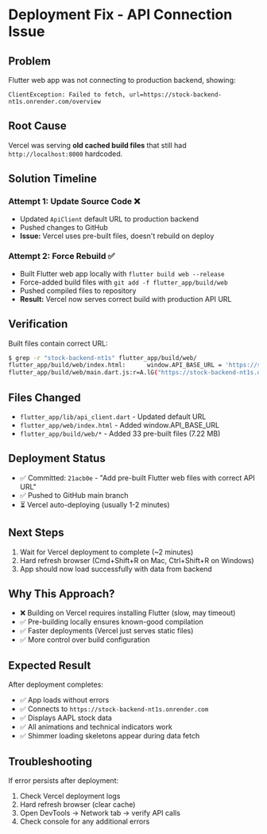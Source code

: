 # Deployment Fix - API Connection Issue

## Problem
Flutter web app was not connecting to production backend, showing:
```
ClientException: Failed to fetch, url=https://stock-backend-nt1s.onrender.com/overview
```

## Root Cause
Vercel was serving **old cached build files** that still had `http://localhost:8000` hardcoded.

## Solution Timeline

### Attempt 1: Update Source Code ❌
- Updated `ApiClient` default URL to production backend
- Pushed changes to GitHub
- **Issue:** Vercel uses pre-built files, doesn't rebuild on deploy

### Attempt 2: Force Rebuild ✅
- Built Flutter web app locally with `flutter build web --release`
- Force-added build files with `git add -f flutter_app/build/web`
- Pushed compiled files to repository
- **Result:** Vercel now serves correct build with production API URL

## Verification
Built files contain correct URL:
```bash
$ grep -r "stock-backend-nt1s" flutter_app/build/web/
flutter_app/build/web/index.html:      window.API_BASE_URL = 'https://stock-backend-nt1s.onrender.com';
flutter_app/build/web/main.dart.js:r=A.lG("https://stock-backend-nt1s.onrender.com",r,"")
```

## Files Changed
- `flutter_app/lib/api_client.dart` - Updated default URL
- `flutter_app/web/index.html` - Added window.API_BASE_URL
- `flutter_app/build/web/*` - Added 33 pre-built files (7.22 MB)

## Deployment Status
- ✅ Committed: `21acb0e` - "Add pre-built Flutter web files with correct API URL"
- ✅ Pushed to GitHub main branch
- ⏳ Vercel auto-deploying (usually 1-2 minutes)

## Next Steps
1. Wait for Vercel deployment to complete (~2 minutes)
2. Hard refresh browser (Cmd+Shift+R on Mac, Ctrl+Shift+R on Windows)
3. App should now load successfully with data from backend

## Why This Approach?
- ❌ Building on Vercel requires installing Flutter (slow, may timeout)
- ✅ Pre-building locally ensures known-good compilation
- ✅ Faster deployments (Vercel just serves static files)
- ✅ More control over build configuration

## Expected Result
After deployment completes:
- ✅ App loads without errors
- ✅ Connects to `https://stock-backend-nt1s.onrender.com`
- ✅ Displays AAPL stock data
- ✅ All animations and technical indicators work
- ✅ Shimmer loading skeletons appear during data fetch

## Troubleshooting
If error persists after deployment:
1. Check Vercel deployment logs
2. Hard refresh browser (clear cache)
3. Open DevTools → Network tab → verify API calls
4. Check console for any additional errors
